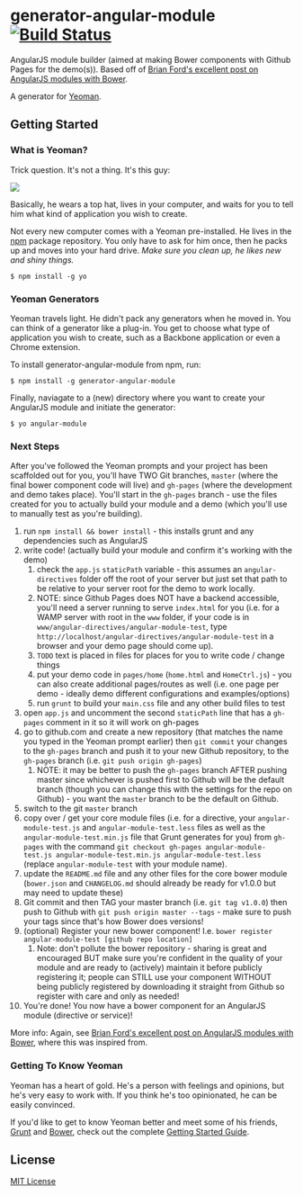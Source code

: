 # generator-angular-module [![Build Status](https://secure.travis-ci.org/jackrabbitsgroup/generator-angular-module.png?branch=master)](https://travis-ci.org/jackrabbitsgroup/generator-angular-module)

AngularJS module builder (aimed at making Bower components with Github Pages for the demo(s)). Based off of <a href='http://briantford.com/blog/angular-bower.html'>Brian Ford's excellent post on AngularJS modules with Bower</a>.

A generator for [Yeoman](http://yeoman.io).


## Getting Started

### What is Yeoman?

Trick question. It's not a thing. It's this guy:

![](http://i.imgur.com/JHaAlBJ.png)

Basically, he wears a top hat, lives in your computer, and waits for you to tell him what kind of application you wish to create.

Not every new computer comes with a Yeoman pre-installed. He lives in the [npm](https://npmjs.org) package repository. You only have to ask for him once, then he packs up and moves into your hard drive. *Make sure you clean up, he likes new and shiny things.*

```
$ npm install -g yo
```

### Yeoman Generators

Yeoman travels light. He didn't pack any generators when he moved in. You can think of a generator like a plug-in. You get to choose what type of application you wish to create, such as a Backbone application or even a Chrome extension.

To install generator-angular-module from npm, run:

```
$ npm install -g generator-angular-module
```

Finally, naviagate to a (new) directory where you want to create your AngularJS module and initiate the generator:

```
$ yo angular-module
```

### Next Steps
After you've followed the Yeoman prompts and your project has been scaffolded out for you, you'll have TWO Git branches, `master` (where the final bower component code will live) and `gh-pages` (where the development and demo takes place). You'll start in the `gh-pages` branch - use the files created for you to actually build your module and a demo (which you'll use to manually test as you're building).

1. run `npm install && bower install` - this installs grunt and any dependencies such as AngularJS
2. write code! (actually build your module and confirm it's working with the demo)
	1. check the `app.js` `staticPath` variable - this assumes an `angular-directives` folder off the root of your server but just set that path to be relative to your server root for the demo to work locally.
	2. NOTE: since Github Pages does NOT have a backend accessible, you'll need a server running to serve `index.html` for you (i.e. for a WAMP server with root in the `www` folder, if your code is in `www/angular-directives/angular-module-test`, type `http://localhost/angular-directives/angular-module-test` in a browser and your demo page should come up).
	3. `TODO` text is placed in files for places for you to write code / change things
	4. put your demo code in `pages/home` (`home.html` and `HomeCtrl.js`) - you can also create additional pages/routes as well (i.e. one page per demo - ideally demo different configurations and examples/options)
	5. run `grunt` to build your `main.css` file and any other build files to test
3. open `app.js` and uncomment the second `staticPath` line that has a `gh-pages` comment in it so it will work on gh-pages
4. go to github.com and create a new repository (that matches the name you typed in the Yeoman prompt earlier) then `git commit` your changes to the `gh-pages` branch and push it to your new Github repository, to the `gh-pages` branch (i.e. `git push origin gh-pages`)
	1. NOTE: it may be better to push the `gh-pages` branch AFTER pushing master since whichever is pushed first to Github will be the default branch (though you can change this with the settings for the repo on Github) - you want the `master` branch to be the default on Github.
5. switch to the git `master` branch
6. copy over / get your core module files (i.e. for a directive, your `angular-module-test.js` and `angular-module-test.less` files as well as the `angular-module-test.min.js` file that Grunt generates for you) from `gh-pages` with the command `git checkout gh-pages angular-module-test.js angular-module-test.min.js angular-module-test.less` (replace `angular-module-test` with your module name).
7. update the `README.md` file and any other files for the core bower module (`bower.json` and `CHANGELOG.md` should already be ready for v1.0.0 but may need to update these)
8. Git commit and then TAG your master branch (i.e. `git tag v1.0.0`) then push to Github with `git push origin master --tags` - make sure to push your tags since that's how Bower does versions!
9. (optional) Register your new bower component! I.e. `bower register angular-module-test [github repo location]`
	1. Note: don't pollute the bower repository - sharing is great and encouraged BUT make sure you're confident in the quality of your module and are ready to (actively) maintain it before publicly registering it; people can STILL use your component WITHOUT being publicly registered by downloading it straight from Github so register with care and only as needed!
10. You're done! You now have a bower component for an AngularJS module (directive or service)!

More info: Again, see <a href='http://briantford.com/blog/angular-bower.html'>Brian Ford's excellent post on AngularJS modules with Bower</a>, where this was inspired from.



### Getting To Know Yeoman

Yeoman has a heart of gold. He's a person with feelings and opinions, but he's very easy to work with. If you think he's too opinionated, he can be easily convinced.

If you'd like to get to know Yeoman better and meet some of his friends, [Grunt](http://gruntjs.com) and [Bower](http://bower.io), check out the complete [Getting Started Guide](https://github.com/yeoman/yeoman/wiki/Getting-Started).


## License

[MIT License](http://en.wikipedia.org/wiki/MIT_License)
